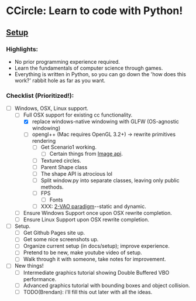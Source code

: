 # CCircle: Learn to code with Python!

## [Setup](index.md)

### Highlights:
* No prior programming experience required.
* Learn the fundamentals of computer science through games.
* Everything is written in Python, so you can go down the 'how does this work?' rabbit hole as far as you want.

### Checklist (Prioritized!):
- [ ] Windows, OSX, Linux support.
    - [ ] Full OSX support for existing cc functionality.
        - [x] replace windows-native windowing with GLFW (OS-agnostic windowing)
        - [ ] opengl++ (Mac requires OpenGL 3.2+) -> rewrite primitives rendering
            - [ ] Get Scenario1 working.
                - [ ] Certain things from [Image api](https://mathcircle.github.io/ccircle/apidoc_image).
            - [ ] Textured circles.
            - [ ] Parent Shape class
            - [ ] The shape API is atrocious lol
            - [ ] Split window.py into separate classes, leaving only public methods.
            - [ ] FPS
                - [ ] Fonts
            - [ ] XXX: [2-VAO paradigm](https://stackoverflow.com/a/8923298)--static and dynamic.
    - [ ] Ensure Windows Support once upon OSX rewrite completion.
    - [ ] Ensure Linux Support upon OSX rewrite completion.
- [ ] Setup.
    - [ ] Get Github Pages site up.
    - [ ] Get some nice screenshots up.
    - [ ] Organize current setup (in docs/setup); improve experience.
    - [ ] Pretend to be new, make youtube video of setup.
    - [ ] Walk through it with someone, take notes for improvement.
- [ ] New things!
    - [ ] Intermediate graphics tutorial showing Double Buffered VBO performance.
    - [ ] Advanced graphics tutorial with bounding boxes and object collision.
    - [ ] TODO(Brendan): i'll fill this out later with all the ideas.
